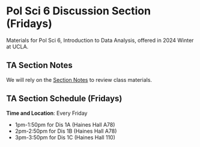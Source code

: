 # Pol Sci 6 Discussion Section (Fridays)
Materials for Pol Sci 6, Introduction to Data Analysis, offered in 2024 Winter at UCLA.

## TA Section Notes
We will rely on the [Section Notes](https://htmlpreview.github.io/?https://github.com/haotianchen/ps6/blob/main/notes.html) to review class materials. 

## TA Section Schedule (Fridays)
**Time and Location**: Every Friday
+ 1pm-1:50pm for Dis 1A (Haines Hall A78)
+ 2pm-2:50pm for Dis 1B (Haines Hall A78)
+ 3pm-3:50pm for Dis 1C (Haines Hall 110)


